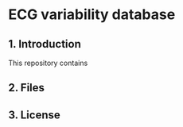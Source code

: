 # ECG variability database

## 1. Introduction
This repository contains

## 2. Files

## 3. License
